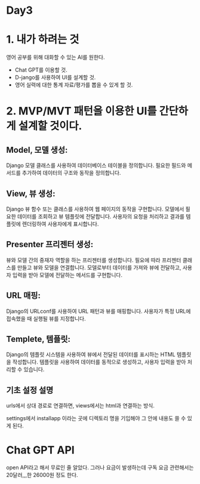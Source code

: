 
Day3
=====

# 1. 내가 하려는 것
영어 공부를 위해 대화할 수 있는 AI를 원한다.
- Chat GPT를 이용할 것.
- D-jango를 사용하여 UI를 설계할 것.
- 영어 실력에 대한 통계 자료/평가를 뽑을 수 있게 할 것.


# 2. MVP/MVT 패턴을 이용한 UI를 간단하게 설계할 것이다.
## Model, 모델 생성:
Django 모델 클래스를 사용하여 데이터베이스 테이블을 정의합니다.
필요한 필드와 메서드를 추가하여 데이터의 구조와 동작을 정의합니다.
## View, 뷰 생성:
Django 뷰 함수 또는 클래스를 사용하여 웹 페이지의 동작을 구현합니다.
모델에서 필요한 데이터를 조회하고 뷰 템플릿에 전달합니다.
사용자의 요청을 처리하고 결과를 템플릿에 렌더링하여 사용자에게 표시합니다.
## Presenter 프리젠터 생성:
뷰와 모델 간의 중재자 역할을 하는 프리젠터를 생성합니다.
필요에 따라 프리젠터 클래스를 만들고 뷰와 모델을 연결합니다.
모델로부터 데이터를 가져와 뷰에 전달하고, 사용자 입력을 받아 모델에 전달하는 메서드를 구현합니다.
## URL 매핑:
Django의 URLconf를 사용하여 URL 패턴과 뷰를 매핑합니다.
사용자가 특정 URL에 접속했을 때 실행될 뷰를 지정합니다.
## Templete, 템플릿:
Django의 템플릿 시스템을 사용하여 뷰에서 전달된 데이터를 표시하는 HTML 템플릿을 작성합니다.
템플릿을 사용하여 데이터를 동적으로 생성하고, 사용자 입력을 받아 처리할 수 있습니다.


## 기초 설정 설명
urls에서 상대 경로로 연결하면, views에서는 html과 연결하는 방식.

settings에서 installapp 이라는 곳에 디렉토리 명을 기입해야 그 안에 내용도 쓸 수 있게 된다.

# Chat GPT API
open API라고 해서 무료인 줄 알았다. 그러나 요금이 발생하는데 구독 요금 관련해서는 20달러,,,한 26000원 정도 한다.
